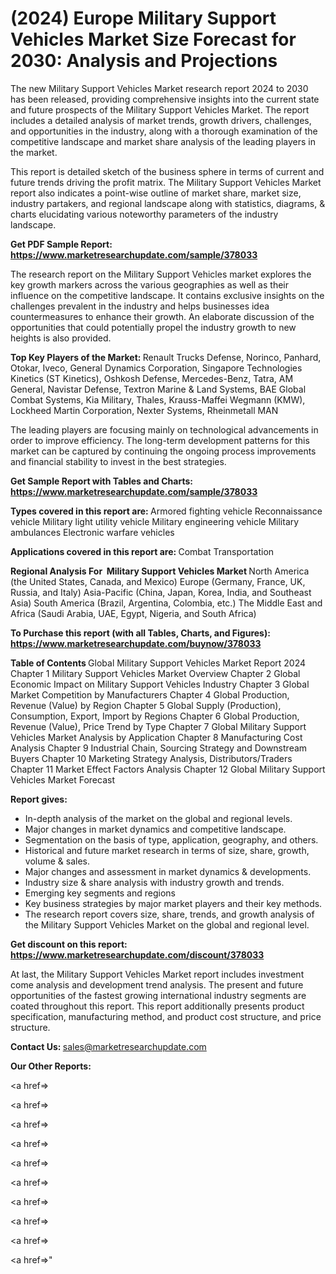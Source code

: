 # (2024) Europe Military Support Vehicles Market Size Forecast for 2030: Analysis and Projections

The new Military Support Vehicles Market research report 2024 to 2030 has been released, providing comprehensive insights into the current state and future prospects of the Military Support Vehicles Market. The report includes a detailed analysis of market trends, growth drivers, challenges, and opportunities in the industry, along with a thorough examination of the competitive landscape and market share analysis of the leading players in the market.

This report is detailed sketch of the business sphere in terms of current and future trends driving the profit matrix. The Military Support Vehicles Market report also indicates a point-wise outline of market share, market size, industry partakers, and regional landscape along with statistics, diagrams, &amp; charts elucidating various noteworthy parameters of the industry landscape.

<strong><b>Get PDF Sample Report: <a href=https://www.marketresearchupdate.com/sample/378033>https://www.marketresearchupdate.com/sample/378033</a></b></strong>

The research report on the Military Support Vehicles market explores the key growth markers across the various geographies as well as their influence on the competitive landscape. It contains exclusive insights on the challenges prevalent in the industry and helps businesses idea countermeasures to enhance their growth. An elaborate discussion of the opportunities that could potentially propel the industry growth to new heights is also provided.

<strong><b>Top Key Players of the Market:
</b></strong>Renault Trucks Defense, Norinco, Panhard, Otokar, Iveco, General Dynamics Corporation, Singapore Technologies Kinetics (ST Kinetics), Oshkosh Defense, Mercedes-Benz, Tatra, AM General, Navistar Defense, Textron Marine & Land Systems, BAE Global Combat Systems, Kia Military, Thales, Krauss-Maffei Wegmann (KMW), Lockheed Martin Corporation, Nexter Systems, Rheinmetall MAN<strong><b>
</b></strong>

The leading players are focusing mainly on technological advancements in order to improve efficiency. The long-term development patterns for this market can be captured by continuing the ongoing process improvements and financial stability to invest in the best strategies.

<strong><b>Get Sample Report with Tables and Charts: <a href=https://www.marketresearchupdate.com/sample/378033>https://www.marketresearchupdate.com/sample/378033</a></b></strong>

<strong><b>Types covered in this report are:
</b></strong>Armored fighting vehicle
Reconnaissance vehicle
Military light utility vehicle
Military engineering vehicle
Military ambulances
Electronic warfare vehicles<strong><b>
</b></strong>

<strong><b>Applications covered in this report are:
</b></strong>Combat
Transportation<strong><b>
</b></strong>

<strong><b>Regional Analysis For  Military Support Vehicles Market</b></strong><strong><b>
</b></strong>North America (the United States, Canada, and Mexico)
Europe (Germany, France, UK, Russia, and Italy)
Asia-Pacific (China, Japan, Korea, India, and Southeast Asia)
South America (Brazil, Argentina, Colombia, etc.)
The Middle East and Africa (Saudi Arabia, UAE, Egypt, Nigeria, and South Africa)

<strong><b>To Purchase this report (with all Tables, Charts, and Figures): <a href=https://www.marketresearchupdate.com/buynow/378033>https://www.marketresearchupdate.com/buynow/378033</a></b></strong>

<strong><b>Table of Contents</b></strong><strong><b>
</b></strong>Global Military Support Vehicles Market Report 2024
Chapter 1 Military Support Vehicles Market Overview
Chapter 2 Global Economic Impact on Military Support Vehicles Industry
Chapter 3 Global Market Competition by Manufacturers
Chapter 4 Global Production, Revenue (Value) by Region
Chapter 5 Global Supply (Production), Consumption, Export, Import by Regions
Chapter 6 Global Production, Revenue (Value), Price Trend by Type
Chapter 7 Global Military Support Vehicles Market Analysis by Application
Chapter 8 Manufacturing Cost Analysis
Chapter 9 Industrial Chain, Sourcing Strategy and Downstream Buyers
Chapter 10 Marketing Strategy Analysis, Distributors/Traders
Chapter 11 Market Effect Factors Analysis
Chapter 12 Global Military Support Vehicles Market Forecast

<strong><b>Report gives:</b></strong>

- In-depth analysis of the market on the global and regional levels.
- Major changes in market dynamics and competitive landscape.
- Segmentation on the basis of type, application, geography, and others.
- Historical and future market research in terms of size, share, growth, volume &amp; sales.
- Major changes and assessment in market dynamics &amp; developments.
- Industry size &amp; share analysis with industry growth and trends.
- Emerging key segments and regions
- Key business strategies by major market players and their key methods.
- The research report covers size, share, trends, and growth analysis of the Military Support Vehicles Market on the global and regional level.

<strong><b>Get discount on this report: <a href=https://www.marketresearchupdate.com/discount/378033>https://www.marketresearchupdate.com/discount/378033</a></b></strong>

At last, the Military Support Vehicles Market report includes investment come analysis and development trend analysis. The present and future opportunities of the fastest growing international industry segments are coated throughout this report. This report additionally presents product specification, manufacturing method, and product cost structure, and price structure.

<strong><b>Contact Us:
</b></strong>sales@marketresearchupdate.com

<strong>Our Other Reports:</strong>

<a href=></a>

<a href=></a>

<a href=></a>

<a href=></a>

<a href=></a>

<a href=></a>

<a href=></a>

<a href=></a>

<a href=></a>

<a href=></a>"

